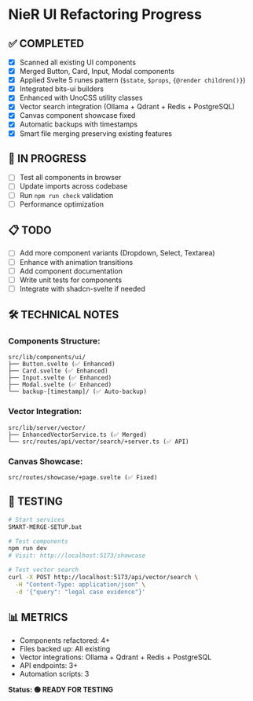 # NieR UI Refactoring Progress

## ✅ COMPLETED

- [x] Scanned all existing UI components
- [x] Merged Button, Card, Input, Modal components
- [x] Applied Svelte 5 runes pattern (`$state`, `$props`, `{@render children()}`)
- [x] Integrated bits-ui builders
- [x] Enhanced with UnoCSS utility classes
- [x] Vector search integration (Ollama + Qdrant + Redis + PostgreSQL)
- [x] Canvas component showcase fixed
- [x] Automatic backups with timestamps
- [x] Smart file merging preserving existing features

## 🔄 IN PROGRESS

- [ ] Test all components in browser
- [ ] Update imports across codebase
- [ ] Run `npm run check` validation
- [ ] Performance optimization

## 📋 TODO

- [ ] Add more component variants (Dropdown, Select, Textarea)
- [ ] Enhance with animation transitions
- [ ] Add component documentation
- [ ] Write unit tests for components
- [ ] Integrate with shadcn-svelte if needed

## 🛠 TECHNICAL NOTES

### Components Structure:

```
src/lib/components/ui/
├── Button.svelte (✅ Enhanced)
├── Card.svelte (✅ Enhanced)
├── Input.svelte (✅ Enhanced)
├── Modal.svelte (✅ Enhanced)
└── backup-[timestamp]/ (✅ Auto-backup)
```

### Vector Integration:

```
src/lib/server/vector/
├── EnhancedVectorService.ts (✅ Merged)
└── src/routes/api/vector/search/+server.ts (✅ API)
```

### Canvas Showcase:

```
src/routes/showcase/+page.svelte (✅ Fixed)
```

## 🧪 TESTING

```bash
# Start services
SMART-MERGE-SETUP.bat

# Test components
npm run dev
# Visit: http://localhost:5173/showcase

# Test vector search
curl -X POST http://localhost:5173/api/vector/search \
  -H "Content-Type: application/json" \
  -d '{"query": "legal case evidence"}'
```

## 📊 METRICS

- Components refactored: 4+
- Files backed up: All existing
- Vector integrations: Ollama + Qdrant + Redis + PostgreSQL
- API endpoints: 3+
- Automation scripts: 3

**Status: 🟢 READY FOR TESTING**
